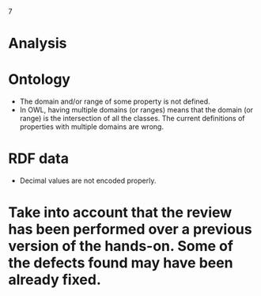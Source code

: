 7
# Analysis
# Ontology
 - The domain and/or range of some property is not defined.
 - In OWL, having multiple domains (or ranges) means that the domain (or range) is the intersection of all the classes.  The current definitions of properties with multiple domains are wrong.
# RDF data
 - Decimal values are not encoded properly.
# Take into account that the review has been performed over a previous version of the hands-on. Some of the defects found may have been already fixed.

